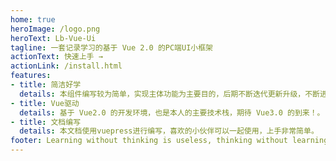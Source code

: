 ```yaml
---
home: true
heroImage: /logo.png
heroText: Lb-Vue-Ui
tagline: 一套记录学习的基于 Vue 2.0 的PC端UI小框架
actionText: 快速上手 →
actionLink: /install.html
features:
- title: 简洁好学
  details: 本组件编写较为简单，实现主体功能为主要目的，后期不断迭代更新升级，不断进步。
- title: Vue驱动
  details: 基于 Vue2.0 的开发环境，也是本人的主要技术栈，期待 Vue3.0 的到来！。
- title: 文档编写
  details: 本文档使用vuepress进行编写，喜欢的小伙伴可以一起使用，上手非常简单。
footer: Learning without thinking is useless, thinking without learning is perilous.
---
```



